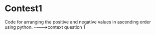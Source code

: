 # Contest1
 Code for arranging the positive and negative values in ascending order using python. ---->context question 1
